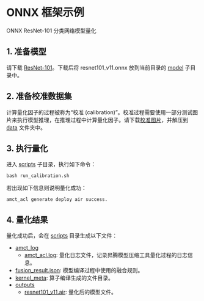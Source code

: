 # ONNX 框架示例

ONNX ResNet-101 分类网络模型量化

## 1. 准备模型

请下载 [ResNet-101](https://obs-9be7.obs.cn-east-2.myhuaweicloud.com/models/amct_acl/resnet101_v11.onnx)。下载后将 resnet101_v11.onnx 放到当前目录的 [model](./model/) 子目录中。

## 2. 准备校准数据集

计算量化因子的过程被称为“校准 (calibration)”。校准过程需要使用一部分测试图片来执行模型推理，在推理过程中计算量化因子。请下载[校准图片](https://obs-9be7.obs.cn-east-2.myhuaweicloud.com/models/amct_acl/classification/imagenet_calibration.tar.gz)，并解压到 [data](./data/) 文件夹中。

## 3. 执行量化

进入 [scripts](./scripts/) 子目录，执行如下命令：

```none
bash run_calibration.sh
```

若出现如下信息则说明量化成功：

```none
amct_acl generate deploy air success.
```

## 4. 量化结果

量化成功后，会在 [scripts](./scripts/) 目录生成以下文件：

+ [amct_log](./scripts/amct_log/)
  + [amct_acl.log](./scripts/amct_log/amct_acl.log): 量化日志文件，记录昇腾模型压缩工具量化过程的日志信息。
+ [fusion_result.json](./scripts/fusion_result.json): 模型编译过程中使用的融合规则。
+ [kernel_meta](./scripts/kernel_meta/): 算子编译生成的文件目录。
+ [outputs](./scripts/outputs/)
  + [resnet101_v11.air](./scripts/outputs/resnet101_v11.air): 量化后的模型文件。
